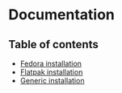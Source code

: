 # Documentation

## Table of contents

  * [Fedora installation](fedora-installation.md)
  * [Flatpak installation](flatpak-installation.md)
  * [Generic installation](generic-installation.md)

